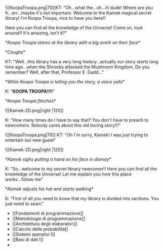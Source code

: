 ![[KoopaTroopa.png|70]]KT: "Oh...what the...oh...hi dude!
Where are you fr...err...maybe it's not important. Welcome to the Kamek magical secret library! 
I'm Koopa Troopa, nice to have you here!!

Here you can find all the knowledge of the Universe!
Come on, look around!! It's amazing, isn't it?"

\**Koopa Troopa stares at the library with a big smirk on their face*\*

\**Coughs*\*

KT: "Well...this library has a very long history...actually our story starts long time ago...when the Shroobs attacked the Mushroom Kingdom. 
Do you remember?
Well, after that, Professor E. Gadd..."

\**While Koopa Troopa is telling you the story, a voice yells*\*

K: "**KOOPA TROOPA!!!!**" 

\**Koopa Troopa flinches*\*

![[Kamek-2D.png|right |120]] 




K: "How many times do I have to say that? You don't have to preach to newcomers.
Nobody cares about this old boring story!!!"



![[KoopaTroopa.png|70]] KT: "Oh I'm sorry, Kamek! I was just trying to entertain our new guest"


![[Kamek-2D.png|right |120]] 




\**Kamek sighs putting a hand on his face in dismay*\*


K: "So...welcome to my secret library newcomer!!  Here you can find all the knowledge of the Universe!
Let me explain you how this place works...follow me"

\**Kamek adjusts his hat and starts walking*\*

K: "First of all you need to know that my library is divided into sections.
You just need to searc"

- [[Fondamenti di programmazione]]
- [[Metodologie di programmazione]]
- [[Architettura degli elaboratori]]
- [[Calcolo delle probabilità]]
- [[Sistemi operativi I]]
- [[Basi di dati I]]
- 